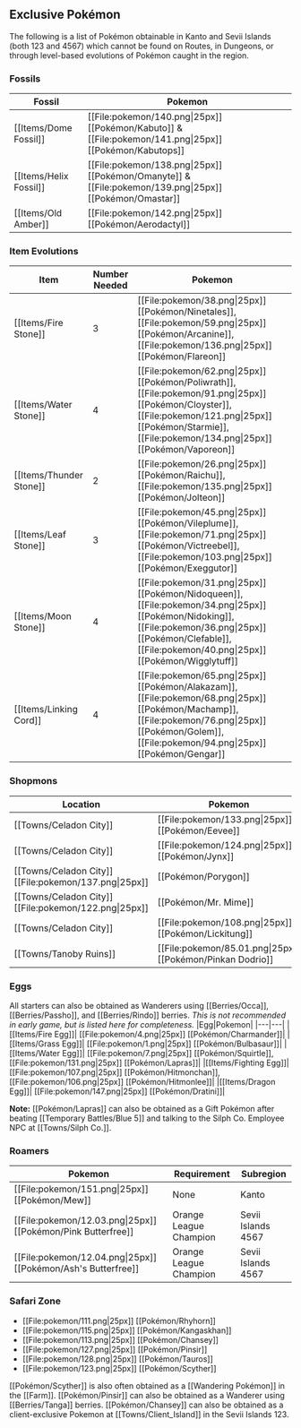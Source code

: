 ## Exclusive Pokémon

The following is a list of Pokémon obtainable in Kanto and Sevii Islands (both 123 and 4567) which cannot be found on Routes, in Dungeons, or through level-based evolutions of Pokémon caught in the region.

### Fossils
|Fossil|Pokemon|
|---|---|
|[[Items/Dome Fossil]] | [[File:pokemon/140.png\|25px]] [[Pokémon/Kabuto]] & [[File:pokemon/141.png\|25px]] [[Pokémon/Kabutops]]|
|[[Items/Helix Fossil]] | [[File:pokemon/138.png\|25px]] [[Pokémon/Omanyte]] & [[File:pokemon/139.png\|25px]] [[Pokémon/Omastar]]|
|[[Items/Old Amber]] | [[File:pokemon/142.png\|25px]] [[Pokémon/Aerodactyl]]|

### Item Evolutions
|Item|Number Needed|Pokemon|
|---|---|---|
|[[Items/Fire Stone]]|3| [[File:pokemon/38.png\|25px]] [[Pokémon/Ninetales]], [[File:pokemon/59.png\|25px]] [[Pokémon/Arcanine]], [[File:pokemon/136.png\|25px]] [[Pokémon/Flareon]]|
|[[Items/Water Stone]]|4| [[File:pokemon/62.png\|25px]] [[Pokémon/Poliwrath]], [[File:pokemon/91.png\|25px]] [[Pokémon/Cloyster]], [[File:pokemon/121.png\|25px]] [[Pokémon/Starmie]], [[File:pokemon/134.png\|25px]] [[Pokémon/Vaporeon]]|
|[[Items/Thunder Stone]]|2| [[File:pokemon/26.png\|25px]] [[Pokémon/Raichu]], [[File:pokemon/135.png\|25px]] [[Pokémon/Jolteon]]|
|[[Items/Leaf Stone]]|3| [[File:pokemon/45.png\|25px]] [[Pokémon/Vileplume]], [[File:pokemon/71.png\|25px]] [[Pokémon/Victreebel]], [[File:pokemon/103.png\|25px]] [[Pokémon/Exeggutor]]|
|[[Items/Moon Stone]]|4| [[File:pokemon/31.png\|25px]] [[Pokémon/Nidoqueen]], [[File:pokemon/34.png\|25px]] [[Pokémon/Nidoking]], [[File:pokemon/36.png\|25px]] [[Pokémon/Clefable]], [[File:pokemon/40.png\|25px]] [[Pokémon/Wigglytuff]]|
|[[Items/Linking Cord]]|4| [[File:pokemon/65.png\|25px]] [[Pokémon/Alakazam]], [[File:pokemon/68.png\|25px]] [[Pokémon/Machamp]], [[File:pokemon/76.png\|25px]] [[Pokémon/Golem]], [[File:pokemon/94.png\|25px]] [[Pokémon/Gengar]]|

### Shopmons
|Location|Pokemon|Cost|
|---|---|---|
|[[Towns/Celadon City]]| [[File:pokemon/133.png\|25px]] [[Pokémon/Eevee]]| [[File:questPoint.svg\|20px]] 4,000|
|[[Towns/Celadon City]]| [[File:pokemon/124.png\|25px]] [[Pokémon/Jynx]]|[[File:questPoint.svg\|20px]] 2,000|
|[[Towns/Celadon City]] [[File:pokemon/137.png\|25px]] |[[Pokémon/Porygon]]|[[File:questPoint.svg\|20px]] 2,000|
|[[Towns/Celadon City]] [[File:pokemon/122.png\|25px]] |[[Pokémon/Mr. Mime]]|[[File:questPoint.svg\|20px]] 1,000|
|[[Towns/Celadon City]]| [[File:pokemon/108.png\|25px]] [[Pokémon/Lickitung]]|[[File:questPoint.svg\|20px]] 1,000|
|[[Towns/Tanoby Ruins]]| [[File:pokemon/85.01.png\|25px]] [[Pokémon/Pinkan Dodrio]]|[[File:questPoint.svg\|20px]] 50,000|

### Eggs
All starters can also be obtained as Wanderers using [[Berries/Occa]], [[Berries/Passho]], and [[Berries/Rindo]] berries.
*This is not recommended in early game, but is listed here for completeness.*
|Egg|Pokemon|
|---|---|
|[[Items/Fire Egg]]| [[File:pokemon/4.png\|25px]] [[Pokémon/Charmander]]|
|[[Items/Grass Egg]]| [[File:pokemon/1.png\|25px]] [[Pokémon/Bulbasaur]]|
|[[Items/Water Egg]]| [[File:pokemon/7.png\|25px]] [[Pokémon/Squirtle]], [[File:pokemon/131.png\|25px]] [[Pokémon/Lapras]]|
|[[Items/Fighting Egg]]| [[File:pokemon/107.png\|25px]] [[Pokémon/Hitmonchan]], [[File:pokemon/106.png\|25px]] [[Pokémon/Hitmonlee]]|
|[[Items/Dragon Egg]]| [[File:pokemon/147.png\|25px]] [[Pokémon/Dratini]]|

**Note:** [[Pokémon/Lapras]] can also be obtained as a Gift Pokémon after beating [[Temporary Battles/Blue 5]] and talking to the Silph Co. Employee NPC at [[Towns/Silph Co.]].

### Roamers
|Pokemon|Requirement|Subregion|
|---|---|---|
| [[File:pokemon/151.png\|25px]] [[Pokémon/Mew]]|None|Kanto|
| [[File:pokemon/12.03.png\|25px]] [[Pokémon/Pink Butterfree]]|Orange League Champion|Sevii Islands 4567|
| [[File:pokemon/12.04.png\|25px]] [[Pokémon/Ash's Butterfree]]|Orange League Champion|Sevii Islands 4567|

### Safari Zone

* [[File:pokemon/111.png\|25px]] [[Pokémon/Rhyhorn]]
* [[File:pokemon/115.png\|25px]] [[Pokémon/Kangaskhan]]
* [[File:pokemon/113.png\|25px]] [[Pokémon/Chansey]]
* [[File:pokemon/127.png\|25px]] [[Pokémon/Pinsir]]
* [[File:pokemon/128.png\|25px]] [[Pokémon/Tauros]]
* [[File:pokemon/123.png\|25px]] [[Pokémon/Scyther]]

[[Pokémon/Scyther]] is also often obtained as a [[Wandering Pokémon]] in the [[Farm]].
[[Pokémon/Pinsir]] can also be obtained as a Wanderer using [[Berries/Tanga]] berries.
[[Pokémon/Chansey]] can also be obtained as a client-exclusive Pokemon at [[Towns/Client_Island]] in the Sevii Islands 123.
